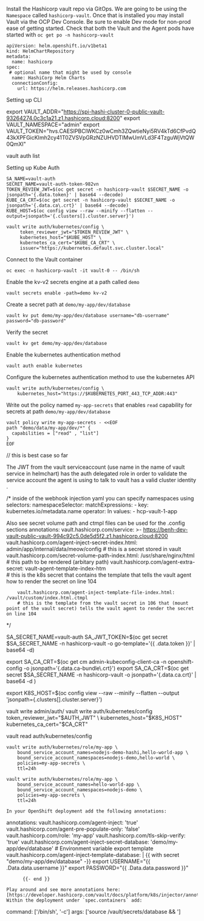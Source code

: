 Install the Hashicorp vault repo via GitOps. We are going to be using the `Namespace` called `hashicorp-vault`. Once that is installed you may install Vault via the OCP Dev Console. Be sure to enable Dev mode for non-prod ease of getting started.  Check that both the Vault and the Agent pods have started with `oc get po -n hashicorp-vault` 


```
apiVersion: helm.openshift.io/v1beta1
kind: HelmChartRepository
metadata:
  name: hashicorp
spec:
 # optional name that might be used by console
  name: HashiCorp Helm Charts
  connectionConfig:
    url: https://helm.releases.hashicorp.com
```

Setting up CLI 

export VAULT_ADDR="https://spi-hashi-cluster-0-public-vault-93264274.0c3c1a21.z1.hashicorp.cloud:8200"
export VAULT_NAMESPACE="admin"
export VAULT_TOKEN="hvs.CAESIPBClWKCz0wCmh3ZQwtieNyi5RV4kTd6CfPvdQ43kXPFGicKImh2cy41T0ZVSVpGRzNZUHVDTlMwUmVLd3F4TzguWjVtQW0QmXI"

vault auth list 












Setting up Kube Auth 
```
SA_NAME=vault-auth 
SECRET_NAME=vault-auth-token-982vn 
TOKEN_REVIEW_JWT=$(oc get secret -n hashicorp-vault $SECRET_NAME -o jsonpath='{.data.token}' | base64 --decode)
KUBE_CA_CRT=$(oc get secret -n hashicorp-vault $SECRET_NAME -o jsonpath='{.data.ca\.crt}' | base64 --decode)
KUBE_HOST=$(oc config view --raw --minify --flatten --output=jsonpath='{.clusters[].cluster.server}')

vault write auth/kubernetes/config \
     token_reviewer_jwt="$TOKEN_REVIEW_JWT" \
     kubernetes_host="$KUBE_HOST" \
     kubernetes_ca_cert="$KUBE_CA_CRT" \
     issuer="https://kubernetes.default.svc.cluster.local"
```

Connect to the Vault container

```
oc exec -n hashicorp-vault -it vault-0 -- /bin/sh
```
Enable the kv-v2 secrets engine at a path called `demo` 
```
vault secrets enable -path=demo kv-v2
```
Create a secret path at `demo/my-app/dev/database` 

```
vault kv put demo/my-app/dev/database username="db-username" password="db-password"
```
Verify the secret
```
vault kv get demo/my-app/dev/database
```
Enable the kubernetes authentication method
```
vault auth enable kubernetes
```
Configure the kubernetes authentication method to use the kubernetes API 
```
vault write auth/kubernetes/config \
    kubernetes_host="https://$KUBERNETES_PORT_443_TCP_ADDR:443"

```
Write out the policy named `my-app-secrets` that enables `read` capability for secrets at path `demo/my-app/dev/database`
```
vault policy write my-app-secrets - <<EOF
path "demo/data/my-app/dev/*" {
  capabilities = ["read" , "list"]
}
EOF
```
// this is best case so far 

The JWT from the vault serviceaccount (use name in the name of vault service in helmchart) has the auth delegated role in order to validate the service account the agent is using to talk to vault has a valid cluster identity . 

/*
inside of the webhook injection  yaml you can specify namespaces using selectors: 
namespaceSelector:
      matchExpressions:
        - key: kubernetes.io/metadata.name
          operator: In
          values:
            - hcp-vault-1-app


Also see secret volume path and ctmpl files can be used for the .config sections 
annotations:
        vault.hashicorp.com/service: >-
          https://benh-dev-vault-public-vault-994c92c5.0de5d5f2.z1.hashicorp.cloud:8200
        vault.hashicorp.com/agent-inject-secret-index.html: admin/app/internal/data/meow/config   # this is a secret stored in vault 
        vault.hashicorp.com/secret-volume-path-index.html: /usr/share/nginx/html                  # this path to be rendered (arbitary path)
        vault.hashicorp.com/agent-extra-secret: vault-agent-template-index-htm                    
        # this is the k8s secret that contains the template that tells the vault agent how to render the secret on line 104 
        
        
        vault.hashicorp.com/agent-inject-template-file-index.html: /vault/custom/index.html.ctmpl
        # this is the template from the vault secret in 106 that (mount point of the vault secret) tells the vault agent to render the secret on line 104 


*/ 






SA_SECRET_NAME=vault-auth
SA_JWT_TOKEN=$(oc get secret $SA_SECRET_NAME -n hashicorp-vault -o go-template='{{ .data.token }}' | base64 -d) 

export SA_CA_CRT=$(oc get cm admin-kubeconfig-client-ca -n openshift-config -o jsonpath='{.data.ca-bundle\.crt}')
export SA_CA_CRT=$(oc get  secret $SA_SECRET_NAME -n hashicorp-vault -o jsonpath='{.data.ca\.crt}' | base64 -d )


export K8S_HOST=$(oc config view --raw --minify --flatten --output 'jsonpath={.clusters[].cluster.server}')

vault write admin/auth/
vault write auth/kubernetes/config \
     token_reviewer_jwt="$AUTH_JWT" \
     kubernetes_host="$K8S_HOST" \
     kubernetes_ca_cert="$CA_CRT" 
     
vault read auth/kubernetes/config


```
vault write auth/kubernetes/role/my-app \
    bound_service_account_names=nodejs-demo-hashi,hello-world-app \
    bound_service_account_namespaces=nodejs-demo,hello-world \
    policies=my-app-secrets \
    ttl=24h
```
```
vault write auth/kubernetes/role/my-app \
    bound_service_account_names=hello-world-app \
    bound_service_account_namespaces=nodejs-demo \
    policies=my-app-secrets \
    ttl=24h

In your OpenShift deployment add the following annotations: 
```
 annotations:
        vault.hashicorp.com/agent-inject: 'true'
        vault.hashicorp.com/agent-pre-populate-only: 'false'
        vault.hashicorp.com/role: 'my-app'
        vault.hashicorp.com/tls-skip-verify: 'true'
        vault.hashicorp.com/agent-inject-secret-database: 'demo/my-app/dev/database'
        # Environment variable export template
        vault.hashicorp.com/agent-inject-template-database: |
          {{ with secret "demo/my-app/dev/database" -}}
            export USERNAME="{{ .Data.data.username }}"
            export PASSWORD="{{ .Data.data.password }}"

          {{- end }}

```
Play around and see more annotations here: [https://developer.hashicorp.com/vault/docs/platform/k8s/injector/annotations]
Within the deployment under `spec.containers` add: 
```
  command: ['/bin/sh', '-c']
   args: ['source /vault/secrets/database && <entrypoint script>']
```